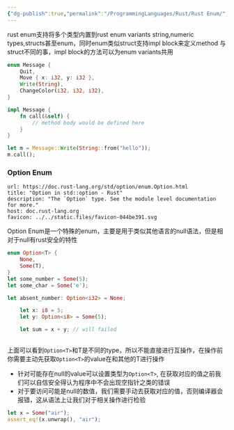 ```yaml
---
{"dg-publish":true,"permalink":"/ProgrammingLanguages/Rust/Rust Enum/","noteIcon":"3"}
---
```


rust enum支持将多个类型内置到rust enum variants
string,numeric types,structs甚至enum，同时enum类似struct支持impl block来定义method
与struct不同的事，impl block的方法可以为enum variants共用
```rust
enum Message {
    Quit,
    Move { x: i32, y: i32 },
    Write(String),
    ChangeColor(i32, i32, i32),
}

impl Message {
    fn call(&self) {
        // method body would be defined here
    }
}

let m = Message::Write(String::from("hello"));
m.call();


```


### Option Enum


```cardlink
url: https://doc.rust-lang.org/std/option/enum.Option.html
title: "Option in std::option - Rust"
description: "The `Option` type. See the module level documentation for more."
host: doc.rust-lang.org
favicon: ../../static.files/favicon-044be391.svg
```

Option Enum是一个特殊的enum，主要是用于类似其他语言的null语法，但是相对于null有rust安全的特性
```rust
enum Option<T> {
    None,
    Some(T),
}
let some_number = Some(5);
let some_char = Some('e');

let absent_number: Option<i32> = None;

    let x: i8 = 5;
    let y: Option<i8> = Some(5);

    let sum = x + y; // will failed
    
```
上面可以看到`Option<T>`和T是不同的type，所以不能直接进行互操作，在操作前你需要主动先获取`Option<T>`的value在和其他的T进行操作

-  针对可能存在null的value可以设置类型为`Option<T>`, 在获取对应的值之前我们可以自信安全得认为程序中不会出现空指针之类的错误
-  对于要访问可能是null的数值，我们需要手动去获取对应的值，否则编译器会报错，这从语法上让我们对于相关操作进行检验


```rust
let x = Some("air");
assert_eq!(x.unwrap(), "air");

```